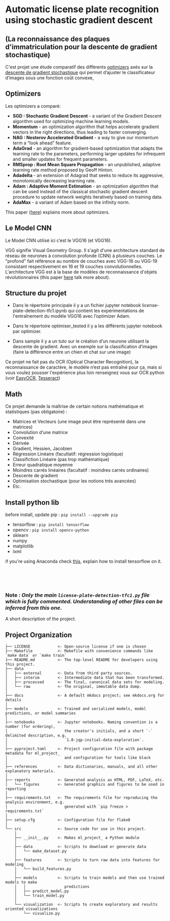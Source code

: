 # Automatic license plate recognition using stochastic gradient descent
## (La reconnaissance des plaques d'immatriculation pour la descente de gradient stochastique)


C'est projet une étude comparatif des différents [optimizers]() axés sur la [descente de gradient stochastique](https://scikit-learn.org/stable/modules/sgd.html) qui permet d’ajuster le classificateur d’images sous une fonction coût convexe,  

## Optimizers

Les optimizers a comparé: 

- <b>SGD : Stochastic Gradient Descent </b> - a variant of the Gradient Descent algorithm used for optimizing machine learning models.
- <b>Momentum</b> - an optimization algorithm that helps accelerate gradient vectors in the right directions, thus leading to faster converging.
- <b>NAG : Nesterov Accelerated Gradient</b> - a way to give our momentum term a “look ahead” feature.
- <b>AdaGrad</b> - an algorithm for gradient-based optimization that adapts the learning rate to the parameters, performing larger updates for infrequent and smaller updates for frequent parameters.
- <b>RMSprop : Root Mean Square Propagation </b>  - an unpublished, adaptive learning rate method proposed by Geoff Hinton.
- <b>Adadelta </b>  - an extension of Adagrad that seeks to reduce its aggressive, monotonically decreasing learning rate.
- <b>Adam : Adaptive Moment Estimation</b> - an optimization algorithm that can be used instead of the classical stochastic gradient descent procedure to update network weights iteratively based on training data.
- <b>AdaMax</b>  - a variant of Adam based on the infinity norm.

This paper ([here](https://arxiv.org/pdf/1609.04747)) explains more about optimizers.

## Le Model CNN 

Le Model CNN utilisé ici c’est le VGG16 (et VGG16).

VGG signifie Visual Geometry Group. Il s'agit d'une architecture standard de réseau de neurones à convolution profonde (CNN) à plusieurs couches. Le "profond" fait référence au nombre de couches avec VGG-16 ou VGG-19 consistant respectivement en 16 et 19 couches convolutionnelles. L'architecture VGG est à la base de modèles de reconnaissance d'objets révolutionnaires (this paper [here](https://www.researchgate.net/profile/Srikanth-Tammina/publication/337105858_Transfer_learning_using_VGG-16_with_Deep_Convolutional_Neural_Network_for_Classifying_Images/links/5dc94c3ca6fdcc57503e6ad9/Transfer-learning-using-VGG-16-with-Deep-Convolutional-Neural-Network-for-Classifying-Images.pdf?_sg%5B0%5D=started_experiment_milestone&origin=journalDetail&_rtd=e30%3D) talk more about).

## Structure du projet

- Dans le répertoire principale il y a un fichier jupyter notebook license-plate-detection-tfc1.ipynb qui contient les expérimentations de l'entraînement du modèle VGG16 avec l’optimizer Adam.

- Dans le répertoire optimiser_tested il y a les différents jupyter notebook par optimizer.

- Dans sample il y a un tuto sur le création d’un neurone utilisant la descente de gradient. Avec un exemple sur la classification d’images (faire la différence entre un chien et chat sur une image)

Ce projet ne fait pas du OCR (Optical Character Recognition), la reconnaissance de caractère, le modèle n’est pas entraîné pour ça, mais si vous voulez pousser l'expérience plus loin renseignez vous sur OCR python (voir [EasyOCR](https://www.jaided.ai/easyocr/tutorial/), [Tesseract](https://pyimagesearch.com/2017/07/10/using-tesseract-ocr-python/)) 

## Math 

Ce projet demande la maîtrise de certain notions mathématique et statistiques (pas obligatoire) :

- Matrices et Vecteurs (une image peut être représenté dans une matrices)
- Convolution d’une matrice
-  Convexité
- Dérivée
- Gradient, Hessien, Jacobien
- Régression Linéaire (facultatif: régression logistique)
- Classifiction Linéaire (pas trop mathématique)
- Erreur quadratique moyenne
- Moindres carrés linéaires (facultatif : moindres carrés ordinaires)
- Descente de gradient
- Optimisation stochastique (pour les notions trés avancées)
- Etc.


## Install python lib
before install, update pip : `pip install --upgrade pip`

- tensorflow : `pip install tensorflow`
- opencv : `pip install opencv-python`
- sklearn
- numpy
- matplotlib
- lxml


if you're using Anaconda check [this](https://www.tensorflow.org/install/pip), explain how to install tensorflow on it.

<br>
<br>
<br>

### Note : <i>Only the main `license-plate-detection-tfc1.py` file which is fully commented. Understanding of other files can be inferred from this one</i>.


A short description of the project.

## Project Organization

```
├── LICENSE            <- Open-source license if one is chosen
├── Makefile           <- Makefile with convenience commands like `make data` or `make train`
├── README.md          <- The top-level README for developers using this project.
├── data
│   ├── external       <- Data from third party sources.
│   ├── interim        <- Intermediate data that has been transformed.
│   ├── processed      <- The final, canonical data sets for modeling.
│   └── raw            <- The original, immutable data dump.
│
├── docs               <- A default mkdocs project; see mkdocs.org for details
│
├── models             <- Trained and serialized models, model predictions, or model summaries
│
├── notebooks          <- Jupyter notebooks. Naming convention is a number (for ordering),
│                         the creator's initials, and a short `-` delimited description, e.g.
│                         `1.0-jqp-initial-data-exploration`.
│
├── pyproject.toml     <- Project configuration file with package metadata for ml_project_
│                         and configuration for tools like black
│
├── references         <- Data dictionaries, manuals, and all other explanatory materials.
│
├── reports            <- Generated analysis as HTML, PDF, LaTeX, etc.
│   └── figures        <- Generated graphics and figures to be used in reporting
│
├── requirements.txt   <- The requirements file for reproducing the analysis environment, e.g.
│                         generated with `pip freeze > requirements.txt`
│
├── setup.cfg          <- Configuration file for flake8
│
└── src                <- Source code for use in this project.
    │
    ├── __init__.py    <- Makes ml_project_ a Python module
    │
    ├── data           <- Scripts to download or generate data
    │   └── make_dataset.py
    │
    ├── features       <- Scripts to turn raw data into features for modeling
    │   └── build_features.py
    │
    ├── models         <- Scripts to train models and then use trained models to make
    │   │                 predictions
    │   ├── predict_model.py
    │   └── train_model.py
    │
    └── visualization  <- Scripts to create exploratory and results oriented visualizations
        └── visualize.py
```





